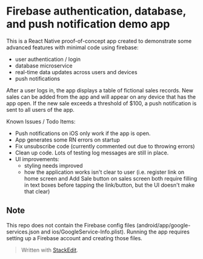 # Firebase authentication, database, and push notification demo app
This is a React Native proof-of-concept app created to demonstrate some advanced features with minimal code using firebase:
- user authentication / login
- database microservice
- real-time data updates across users and devices
- push notifications

After a user logs in, the app displays a table of fictional sales records. New sales can be added from the app and will appear on any device that has the app open. If the new sale exceeds a threshold of $100, a push notification is sent to all users of the app.

Known Issues / Todo Items:
- Push notifications on iOS only work if the app is open.
- App generates some RN errors on startup
- Fix unsubscribe code (currently commented out due to throwing errors)
- Clean up code. Lots of testing log messages are still in place.
- UI improvements: 
    - styling needs improved
    - how the application works isn't clear to user (i.e. register link on home screen and Add Sale button on sales screen both require filling in text boxes before tapping the link/button, but the UI doesn't make that clear)

## Note
This repo does not contain the Firebase config files (android/app/google-services.json and ios/GoogleService-Info.plist). Running the app requires setting up a Firebase account and creating those files.


> Written with [StackEdit](https://stackedit.io/).